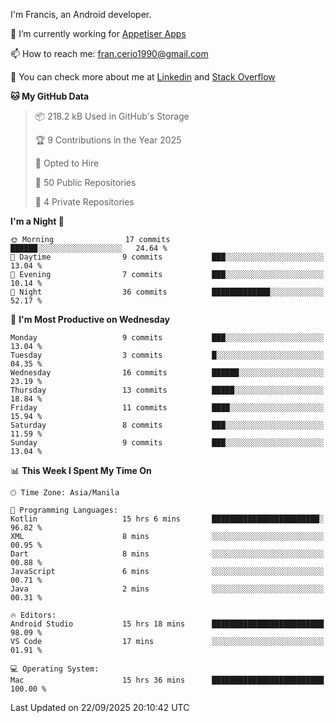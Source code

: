 
I'm Francis, an Android developer.

🔭 I’m currently working for [Appetiser Apps](http://appetiser.com.au)

📫 How to reach me: fran.cerio1990@gmail.com

👀 You can check more about me at [Linkedin](https://www.linkedin.com/in/francerio/) and [Stack Overflow](https://stackoverflow.com/users/1614267/fran-ceriu)



<!--START_SECTION:waka-->
**🐱 My GitHub Data** 

> 📦 218.2 kB Used in GitHub's Storage 
 > 
> 🏆 9 Contributions in the Year 2025
 > 
> 💼 Opted to Hire
 > 
> 📜 50 Public Repositories 
 > 
> 🔑 4 Private Repositories 
 > 
**I'm a Night 🦉** 

```text
🌞 Morning                17 commits          ██████░░░░░░░░░░░░░░░░░░░   24.64 % 
🌆 Daytime                9 commits           ███░░░░░░░░░░░░░░░░░░░░░░   13.04 % 
🌃 Evening                7 commits           ███░░░░░░░░░░░░░░░░░░░░░░   10.14 % 
🌙 Night                  36 commits          █████████████░░░░░░░░░░░░   52.17 % 
```
📅 **I'm Most Productive on Wednesday** 

```text
Monday                   9 commits           ███░░░░░░░░░░░░░░░░░░░░░░   13.04 % 
Tuesday                  3 commits           █░░░░░░░░░░░░░░░░░░░░░░░░   04.35 % 
Wednesday                16 commits          ██████░░░░░░░░░░░░░░░░░░░   23.19 % 
Thursday                 13 commits          █████░░░░░░░░░░░░░░░░░░░░   18.84 % 
Friday                   11 commits          ████░░░░░░░░░░░░░░░░░░░░░   15.94 % 
Saturday                 8 commits           ███░░░░░░░░░░░░░░░░░░░░░░   11.59 % 
Sunday                   9 commits           ███░░░░░░░░░░░░░░░░░░░░░░   13.04 % 
```


📊 **This Week I Spent My Time On** 

```text
🕑︎ Time Zone: Asia/Manila

💬 Programming Languages: 
Kotlin                   15 hrs 6 mins       ████████████████████████░   96.82 % 
XML                      8 mins              ░░░░░░░░░░░░░░░░░░░░░░░░░   00.95 % 
Dart                     8 mins              ░░░░░░░░░░░░░░░░░░░░░░░░░   00.88 % 
JavaScript               6 mins              ░░░░░░░░░░░░░░░░░░░░░░░░░   00.71 % 
Java                     2 mins              ░░░░░░░░░░░░░░░░░░░░░░░░░   00.31 % 

🔥 Editors: 
Android Studio           15 hrs 18 mins      █████████████████████████   98.09 % 
VS Code                  17 mins             ░░░░░░░░░░░░░░░░░░░░░░░░░   01.91 % 

💻 Operating System: 
Mac                      15 hrs 36 mins      █████████████████████████   100.00 % 
```


 Last Updated on 22/09/2025 20:10:42 UTC
<!--END_SECTION:waka-->
